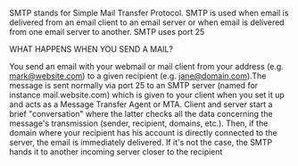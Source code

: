 
SMTP stands for Simple Mail Transfer Protocol. SMTP is used when email is delivered from an email client to an email server or when email is delivered from one email server to another. SMTP uses port 25


WHAT HAPPENS WHEN YOU SEND A MAIL?


You send an email with your webmail or mail client from your address (e.g. mark@website.com) to a given recipient (e.g. jane@domain.com).The message is sent normally via port 25 to an SMTP server (named for instance mail.website.com) which is given to your client when you set it up and acts as a Message Transfer Agent or MTA. Client and server start a brief "conversation" where the latter checks all the data concerning the message's transmission (sender, recipient, domains, etc.). Then, if the domain where your recipient has his account is directly connected to the server, the email is immediately delivered. If it's not the case, the SMTP hands it to another incoming server closer to the recipient 

    
